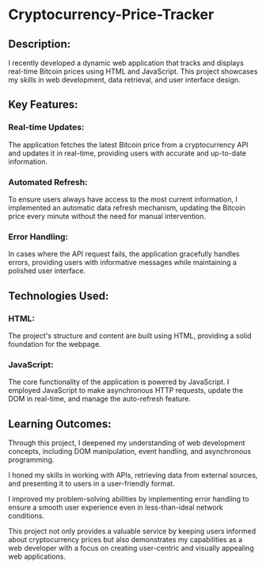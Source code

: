 # Cryptocurrency-Price-Tracker

## Description:
I recently developed a dynamic web application that tracks and displays real-time Bitcoin prices using HTML and JavaScript. This project showcases my skills in web development, data retrieval, and user interface design.

## Key Features:

### Real-time Updates: 
The application fetches the latest Bitcoin price from a cryptocurrency API and updates it in real-time, providing users with accurate and up-to-date information.

### Automated Refresh: 
To ensure users always have access to the most current information, I implemented an automatic data refresh mechanism, updating the Bitcoin price every minute without the need for manual intervention.

### Error Handling: 
In cases where the API request fails, the application gracefully handles errors, providing users with informative messages while maintaining a polished user interface.

## Technologies Used:

### HTML: 
The project's structure and content are built using HTML, providing a solid foundation for the webpage.

### JavaScript: 
The core functionality of the application is powered by JavaScript. I employed JavaScript to make asynchronous HTTP requests, update the DOM in real-time, and manage the auto-refresh feature.

## Learning Outcomes:

Through this project, I deepened my understanding of web development concepts, including DOM manipulation, event handling, and asynchronous programming.

I honed my skills in working with APIs, retrieving data from external sources, and presenting it to users in a user-friendly format.

I improved my problem-solving abilities by implementing error handling to ensure a smooth user experience even in less-than-ideal network conditions.

This project not only provides a valuable service by keeping users informed about cryptocurrency prices but also demonstrates my capabilities as a web developer with a focus on creating user-centric and visually appealing web applications.
